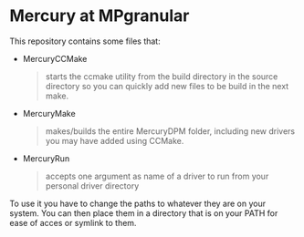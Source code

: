 Mercury at MPgranular
=====================

This repository contains some files that:

* MercuryCCMake

	> starts the ccmake utility from the build directory in the source directory so you can quickly add new files to be build in the next make.

* MercuryMake

	> makes/builds the entire MercuryDPM folder, including new drivers you may have added using CCMake.

* MercuryRun

	> accepts one argument as name of a driver to run from your personal driver directory

To use it you have to change the paths to whatever they are on your system. You can then place them in a directory that is on your PATH for ease of acces or symlink to them.